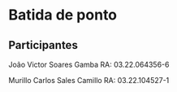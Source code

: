 # Batida de ponto

## Participantes

João Victor Soares Gamba RA: 03.22.064356-6


Murillo Carlos Sales Camillo RA: 03.22.104527-1
